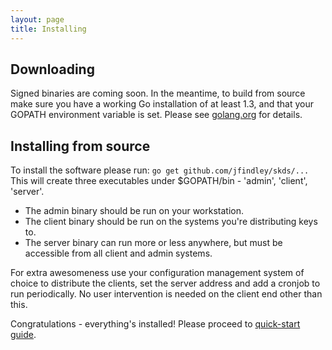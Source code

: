```yaml
---
layout: page
title: Installing
---
```


## Downloading

Signed binaries are coming soon.
In the meantime, to build from source make sure you have a working Go installation of at least 1.3, and that your GOPATH environment variable is set.
Please see [golang.org](http://golang.org/doc/install) for details.

## Installing from source

To install the software please run: ```go get github.com/jfindley/skds/...```
This will create three executables under $GOPATH/bin - 'admin', 'client', 'server'.

 * The admin binary should be run on your workstation.
 * The client binary should be run on the systems you're distributing keys to.
 * The server binary can run more or less anywhere, but must be accessible from all client and admin systems.

For extra awesomeness use your configuration management system of choice to distribute the clients, set the server address and add a cronjob to run periodically.  No user intervention is needed on the client end other than this.

Congratulations - everything's installed!  Please proceed to [quick-start guide](/quickstart).